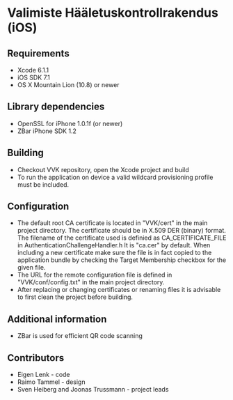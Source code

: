 Valimiste Hääletuskontrollrakendus (iOS)
========================================

Requirements
------------

- Xcode 6.1.1
- iOS SDK 7.1
- OS X Mountain Lion (10.8) or newer


Library dependencies
--------------------

- OpenSSL for iPhone 1.0.1f (or newer)
- ZBar iPhone SDK 1.2


Building
--------

- Checkout VVK repository, open the Xcode project and build
- To run the application on device a valid wildcard provisioning profile must be included.


Configuration
-------------

- The default root CA certificate is located in "VVK/cert" in the main project directory. The certificate should be in X.509 DER (binary) format. The filename of the certificate used is definied as CA_CERTIFICATE_FILE in AuthenticationChallengeHandler.h It is "ca.cer" by default. When including a new certificate make sure the file is in fact copied to the application bundle by checking the Target Membership checkbox for the given file.
- The URL for the remote configuration file is defined in "VVK/conf/config.txt" in the main project directory.
- After replacing or changing certificates or renaming files it is advisable to first clean the project before building.


Additional information
----------------------

- ZBar is used for efficient QR code scanning


Contributors
--------

- Eigen Lenk - code
- Raimo Tammel - design
- Sven Heiberg and Joonas Trussmann - project leads
